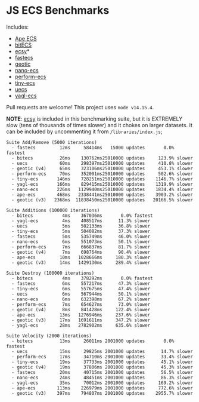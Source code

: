 # JS ECS Benchmarks

Includes:

-   [Ape ECS](https://github.com/fritzy/ape-ecs)
-   [bitECS](https://github.com/NateTheGreatt/bitECS)
-   [ecsy](https://github.com/ecsyjs/ecsy)\*
-   [fastecs](https://github.com/octavetoast/fastecs)
-   [geotic](https://github.com/ddmills/geotic)
-   [nano-ecs](https://github.com/noffle/nano-ecs)
-   [perform-ecs](https://github.com/fireveined/perform-ecs)
-   [tiny-ecs](https://github.com/bvalosek/tiny-ecs)
-   [uecs](https://github.com/jprochazk/uecs)
-   [yagl-ecs](https://github.com/yagl/ecs)

Pull requests are welcome! This project uses `node v14.15.4`.

**NOTE**: [ecsy](https://ecsy.io/) is included in this benchmarking suite, but it is EXTREMELY slow (tens of thousands of times slower) and it chokes on larger datasets. It can be included by uncommenting it from `/libraries/index.js`;

```
Suite Add/Remove (5000 iterations)
  - fastecs         12ms     58414ms   15000 updates       0.0% fastest
  - bitecs          26ms    130762ms25010000 updates     123.9% slower       
  - uecs            60ms    298397ms25010000 updates     410.8% slower       
  - geotic (v4)     65ms    323106ms25010000 updates     453.1% slower       
  - perform-ecs     70ms    352001ms25010000 updates     502.6% slower       
  - tiny-ecs       146ms    728251ms25010000 updates    1146.7% slower       
  - yagl-ecs       166ms    829415ms25010000 updates    1319.9% slower       
  - nano-ecs       226ms   1129940ms25010000 updates    1834.4% slower       
  - ape-ecs        468ms   2338441ms25010000 updates    3903.2% slower       
  - geotic (v3)   2368ms  11838450ms25010000 updates   20166.5% slower       

Suite Additions (100000 iterations)
  - bitecs           4ms    367036ms       0.0% fastest
  - yagl-ecs         4ms    408517ms      11.3% slower
  - uecs             5ms    502133ms      36.8% slower
  - tiny-ecs         5ms    504082ms      37.3% slower
  - fastecs          5ms    535749ms      46.0% slower
  - nano-ecs         6ms    551073ms      50.1% slower
  - perform-ecs      7ms    666837ms      81.7% slower
  - geotic (v4)      7ms    698764ms      90.4% slower
  - ape-ecs         10ms   1028666ms     180.3% slower
  - geotic (v3)     14ms   1429130ms     289.4% slower

Suite Destroy (100000 iterations)
  - bitecs           4ms    378292ms       0.0% fastest
  - fastecs          6ms    557217ms      47.3% slower
  - tiny-ecs         6ms    557675ms      47.4% slower
  - uecs             6ms    567944ms      50.1% slower
  - nano-ecs         6ms    632398ms      67.2% slower
  - perform-ecs      7ms    654627ms      73.0% slower
  - geotic (v4)      8ms    841428ms     122.4% slower
  - ape-ecs         13ms   1276946ms     237.6% slower
  - geotic (v3)     17ms   1691611ms     347.2% slower
  - yagl-ecs        28ms   2782902ms     635.6% slower

Suite Velocity (2000 iterations)
  - bitecs          13ms     26011ms 2001000 updates       0.0% fastest      
  - uecs            15ms     29825ms 2001000 updates      14.7% slower       
  - perform-ecs     17ms     34710ms 2001000 updates      33.4% slower       
  - tiny-ecs        19ms     37733ms 2001000 updates      45.1% slower       
  - geotic (v4)     19ms     37806ms 2001000 updates      45.3% slower       
  - fastecs         20ms     40715ms 2001000 updates      56.5% slower       
  - nano-ecs        24ms     48451ms 2001000 updates      86.3% slower       
  - yagl-ecs        35ms     70012ms 2001000 updates     169.2% slower       
  - ape-ecs        113ms    226979ms 2001000 updates     772.6% slower       
  - geotic (v3)    397ms    794807ms 2001000 updates    2955.7% slower       
```
